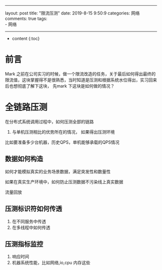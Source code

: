
---
layout: post
title:  "限流压测"
date:   2019-8-15 9:50:9
categories: 网络
comments: true
tags:   
    - 网络
   
---

* content
{:toc}


# 前言
Mark 之前在公司实习的时候，做一个限流改造的任务，关于最后如何得出最终的限流值，这块掌握得不是很熟悉，当时知道是压测和根据系统水位得出，实习回来后也想彻底了解下这块， 先mark 下这块是如何做的情况？

# 全链路压测

在分布式系统调用过程中，如何压测全部的链路

1. 与单机压测相比的优势所在的情况， 如果得出压测环境

比如要准备多少台机器，历史QPS，单机能够承载的QPS情况

## 数据如何构造

如何才能模拟真实的业务场景数据，满足突发性和数量性

如果在真实生产环境中，如何防止压测数据不污染线上真实数据

流量回放

## 压测标识符如何传透
1. 在不同服务中传透
2. 在多线程中如何传透


## 压测指标监控
1. 响应时间
2. 机器系统性能，比如网络,io,cpu 内存这些
